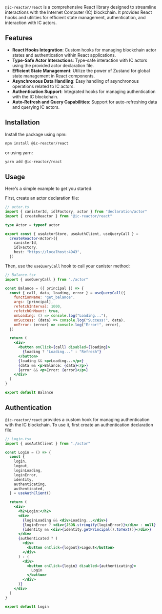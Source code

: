 `@ic-reactor/react` is a comprehensive React library designed to streamline interactions with the Internet Computer (IC) blockchain. It provides React hooks and utilities for efficient state management, authentication, and interaction with IC actors.

## Features

- **React Hooks Integration**: Custom hooks for managing blockchain actor states and authentication within React applications.
- **Type-Safe Actor Interactions**: Type-safe interaction with IC actors using the provided actor declaration file.
- **Efficient State Management**: Utilize the power of Zustand for global state management in React components.
- **Asynchronous Data Handling**: Easy handling of asynchronous operations related to IC actors.
- **Authentication Support**: Integrated hooks for managing authentication with the IC blockchain.
- **Auto-Refresh and Query Capabilities**: Support for auto-refreshing data and querying IC actors.

## Installation

Install the package using npm:

```bash
npm install @ic-reactor/react
```

or using yarn:

```bash
yarn add @ic-reactor/react
```

## Usage

Here's a simple example to get you started:

First, create an actor declaration file:

```ts
// actor.ts
import { canisterId, idlFactory, actor } from "declaration/actor"
import { createReactor } from "@ic-reactor/react"

type Actor = typeof actor

export const { useActorStore, useAuthClient, useQueryCall } =
  createReactor<Actor>({
    canisterId,
    idlFactory,
    host: "https://localhost:4943",
  })
```

Then, use the `useQueryCall` hook to call your canister method:

```jsx
// Balance.tsx
import { useQueryCall } from "./actor"

const Balance = ({ principal }) => {
  const { call, data, loading, error } = useQueryCall({
    functionName: "get_balance",
    args: [principal],
    refetchInterval: 1000,
    refetchOnMount: true,
    onLoading: () => console.log("Loading..."),
    onSuccess: (data) => console.log("Success!", data),
    onError: (error) => console.log("Error!", error),
  })

  return (
    <div>
      <button onClick={call} disabled={loading}>
        {loading ? "Loading..." : "Refresh"}
      </button>
      {loading && <p>Loading...</p>}
      {data && <p>Balance: {data}</p>}
      {error && <p>Error: {error}</p>}
    </div>
  )
}

export default Balance
```

## Authentication

`@ic-reactor/react` provides a custom hook for managing authentication with the IC blockchain. To use it, first create an authentication declaration file:

```jsx
// Login.tsx
import { useAuthClient } from "./actor"

const Login = () => {
  const {
    login,
    logout,
    loginLoading,
    loginError,
    identity,
    authenticating,
    authenticated,
  } = useAuthClient()

  return (
    <div>
      <h2>Login:</h2>
      <div>
        {loginLoading && <div>Loading...</div>}
        {loginError ? <div>{JSON.stringify(loginError)}</div> : null}
        {identity && <div>{identity.getPrincipal().toText()}</div>}
      </div>
      {authenticated ? (
        <div>
          <button onClick={logout}>Logout</button>
        </div>
      ) : (
        <div>
          <button onClick={login} disabled={authenticating}>
            Login
          </button>
        </div>
      )}
    </div>
  )
}

export default Login
```
